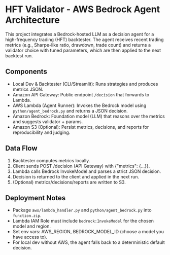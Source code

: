 # HFT Validator - AWS Bedrock Agent Architecture

This project integrates a Bedrock-hosted LLM as a decision agent for a high-frequency trading (HFT) backtester.
The agent receives recent trading metrics (e.g., Sharpe-like ratio, drawdown, trade count) and returns a validator
choice with tuned parameters, which are then applied to the next backtest run.

## Components
- Local Dev & Backtester (CLI/Streamlit): Runs strategies and produces metrics JSON.
- Amazon API Gateway: Public endpoint `/decision` that forwards to Lambda.
- AWS Lambda (Agent Runner): Invokes the Bedrock model using `python/agent_bedrock.py` and returns a JSON decision.
- Amazon Bedrock: Foundation model (LLM) that reasons over the metrics and suggests validator + params.
- Amazon S3 (Optional): Persist metrics, decisions, and reports for reproducibility and judging.

## Data Flow
1. Backtester computes metrics locally.
2. Client sends POST /decision (API Gateway) with {"metrics": {...}}.
3. Lambda calls Bedrock InvokeModel and parses a strict JSON decision.
4. Decision is returned to the client and applied in the next run.
5. (Optional) metrics/decisions/reports are written to S3.

## Deployment Notes
- Package `aws/lambda_handler.py` and `python/agent_bedrock.py` into `function.zip`.
- Lambda IAM Role must include `bedrock:InvokeModel` for the chosen model and region.
- Set env vars: AWS_REGION, BEDROCK_MODEL_ID (choose a model you have access to).
- For local dev without AWS, the agent falls back to a deterministic default decision.
